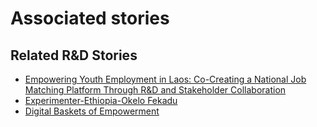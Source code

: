 # Associated stories

<!-- !!DO NOT REMOVE!! start autogenerated hyperlinks -->
## Related R&D Stories
- [Empowering Youth Employment in Laos: Co-Creating a National Job Matching Platform Through R&D and Stakeholder Collaboration](/RnD-Archive/stories/?doc=Explorers_LAO)
- [Experimenter-Ethiopia-Okelo Fekadu](/RnD-Archive/stories/?doc=Experimenters_ETH)
- [Digital Baskets of Empowerment](/RnD-Archive/stories/?doc=Explorers_SLV)
<!-- !!DO NOT REMOVE!! end autogenerated hyperlinks -->